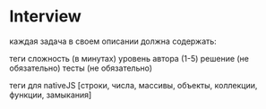 # Interview

каждая задача в своем описании должна содержать:

теги
сложность (в минутах)
уровень автора (1-5)
решение (не обязательно)
тесты (не обязательно)


теги для nativeJS
    [строки, числа, массивы, объекты, коллекции, функции, замыкания]



    
